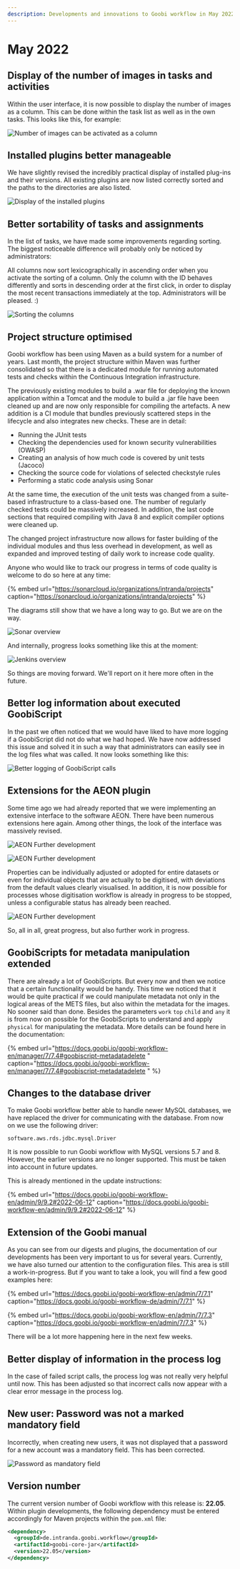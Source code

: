 ```yaml
---
description: Developments and innovations to Goobi workflow in May 2022
---
```


# May 2022


## Display of the number of images in tasks and activities
Within the user interface, it is now possible to display the number of images as a column. This can be done within the task list as well as in the own tasks. This looks like this, for example:

![Number of images can be activated as a column](../.gitbook/assets/2205_imagenum_en.png)


## Installed plugins better manageable
We have slightly revised the incredibly practical display of installed plug-ins and their versions. All existing plugins are now listed correctly sorted and the paths to the directories are also listed.

![Display of the installed plugins](../.gitbook/assets/2205_plugins_en.png)

## Better sortability of tasks and assignments
In the list of tasks, we have made some improvements regarding sorting. The biggest noticeable difference will probably only be noticed by administrators:

All columns now sort lexicographically in ascending order when you activate the sorting of a column. Only the column with the ID behaves differently and sorts in descending order at the first click, in order to display the most recent transactions immediately at the top. Administrators will be pleased. :)

![Sorting the columns](../.gitbook/assets/2205_sorting_en.png)


## Project structure optimised
Goobi workflow has been using Maven as a build system for a number of years. Last month, the project structure within Maven was further consolidated so that there is a dedicated module for running automated tests and checks within the Continuous Integration infrastructure.

The previously existing modules to build a .war file for deploying the known application within a Tomcat and the module to build a .jar file have been cleaned up and are now only responsible for compiling the artefacts. A new addition is a CI module that bundles previously scattered steps in the lifecycle and also integrates new checks. These are in detail:

* Running the JUnit tests
* Checking the dependencies used for known security vulnerabilities (OWASP)
* Creating an analysis of how much code is covered by unit tests (Jacoco)
* Checking the source code for violations of selected checkstyle rules
* Performing a static code analysis using Sonar

At the same time, the execution of the unit tests was changed from a suite-based infrastructure to a class-based one. The number of regularly checked tests could be massively increased. In addition, the last code sections that required compiling with Java 8 and explicit compiler options were cleaned up.

The changed project infrastructure now allows for faster building of the individual modules and thus less overhead in development, as well as expanded and improved testing of daily work to increase code quality.

Anyone who would like to track our progress in terms of code quality is welcome to do so here at any time:

{% embed url="https://sonarcloud.io/organizations/intranda/projects" caption="https://sonarcloud.io/organizations/intranda/projects" %}

The diagrams still show that we have a long way to go. But we are on the way.

![Sonar overview](../.gitbook/assets/2205_sonar_en.png)

And internally, progress looks something like this at the moment:

![Jenkins overview](../.gitbook/assets/2205_jenkins_en.png)

So things are moving forward. We'll report on it here more often in the future.


## Better log information about executed GoobiScript
In the past we often noticed that we would have liked to have more logging if a GoobiScript did not do what we had hoped. We have now addressed this issue and solved it in such a way that administrators can easily see in the log files what was called. It now looks something like this:

![Better logging of GoobiScript calls](../.gitbook/assets/2205_goobiscriptlog_en.png)


## Extensions for the AEON plugin
Some time ago we had already reported that we were implementing an extensive interface to the software AEON. There have been numerous extensions here again. Among other things, the look of the interface was massively revised.

![AEON Further development](../.gitbook/assets/2205_aeon2_en.png)

![AEON Further development](../.gitbook/assets/2205_aeon3_en.png)

Properties can be individually adjusted or adopted for entire datasets or even for individual objects that are actually to be digitised, with deviations from the default values clearly visualised. In addition, it is now possible for processes whose digitisation workflow is already in progress to be stopped, unless a configurable status has already been reached.

![AEON Further development](../.gitbook/assets/2205_aeon1_en.png)

So, all in all, great progress, but also further work in progress.


## GoobiScripts for metadata manipulation extended
There are already a lot of GoobiScripts. But every now and then we notice that a certain functionality would be handy. This time we noticed that it would be quite practical if we could manipulate metadata not only in the logical areas of the METS files, but also within the metadata for the images. No sooner said than done. Besides the parameters `work` `top` `child` and `any` it is from now on possible for the GoobiScripts to understand and apply `physical` for manipulating the metadata. More details can be found here in the documentation:

{% embed url="https://docs.goobi.io/goobi-workflow-en/manager/7/7.4#goobiscript-metadatadelete
" caption="https://docs.goobi.io/goobi-workflow-en/manager/7/7.4#goobiscript-metadatadelete
" %}


## Changes to the database driver
To make Goobi workflow better able to handle newer MySQL databases, we have replaced the driver for communicating with the database. From now on we use the following driver:

```
software.aws.rds.jdbc.mysql.Driver
```

It is now possible to run Goobi workflow with MySQL versions 5.7 and 8. However, the earlier versions are no longer supported. This must be taken into account in future updates.

This is already mentioned in the update instructions:

{% embed url="https://docs.goobi.io/goobi-workflow-en/admin/9/9.2#2022-06-12" caption="https://docs.goobi.io/goobi-workflow-en/admin/9/9.2#2022-06-12" %}


## Extension of the Goobi manual
As you can see from our digests and plugins, the documentation of our developments has been very important to us for several years. Currently, we have also turned our attention to the configuration files. This area is still a work-in-progress. But if you want to take a look, you will find a few good examples here:

{% embed url="https://docs.goobi.io/goobi-workflow-en/admin/7/7.1" caption="https://docs.goobi.io/goobi-workflow-de/admin/7/7.1" %}

{% embed url="https://docs.goobi.io/goobi-workflow-en/admin/7/7.3" caption="https://docs.goobi.io/goobi-workflow-en/admin/7/7.3" %}

There will be a lot more happening here in the next few weeks.


## Better display of information in the process log
In the case of failed script calls, the process log was not really very helpful until now. This has been adjusted so that incorrect calls now appear with a clear error message in the process log.


## New user: Password was not a marked mandatory field
Incorrectly, when creating new users, it was not displayed that a password for a new account was a mandatory field. This has been corrected.

![Password as mandatory field](../.gitbook/assets/2205_password_en.png)


## Version number
The current version number of Goobi workflow with this release is: **22.05**.
Within plugin developments, the following dependency must be entered accordingly for Maven projects within the `pom.xml` file:

```xml
<dependency>
  <groupId>de.intranda.goobi.workflow</groupId>
  <artifactId>goobi-core-jar</artifactId>
  <version>22.05</version>
</dependency>
```
